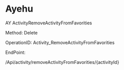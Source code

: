 #     Ayehu


AY ActivityRemoveActivityFromFavorities

Method: Delete

OperationID: Activity_RemoveActivityFromFavorities

EndPoint:

/Api/activity/removeActivityFromFavorities/{activityId}
